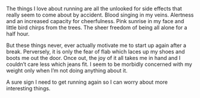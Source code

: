 The things I love about running are all the unlooked for side effects that really seem to come about by accident. Blood singing in my veins. Alertness and an increased capacity for cheerfulness. Pink sunrise in my face and little bird chirps from the trees. The sheer freedom of being all alone for a half hour.

But these things never, ever actually motivate me to start up again after a break. Perversely, it is only the fear of flab which laces up my shoes and boots me out the door. Once out, the joy of it all takes me in hand and I couldn’t care less which jeans fit. I seem to be morbidly concerned with my weight only when I’m not doing anything about it.

A sure sign I need to get running again so I can worry about more interesting things.
